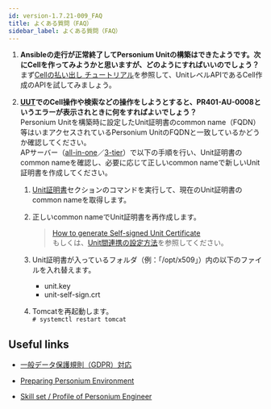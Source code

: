 ```yaml
---
id: version-1.7.21-009_FAQ
title: よくある質問（FAQ）  
sidebar_label: よくある質問（FAQ）  
---
```


1. **Ansibleの走行が正常終了してPersonium Unitの構築はできたようです。次にCellを作ってみようかと思いますが、どのようにすればいいのでしょう？**  
まず[Cellの払い出し チュートリアル](../unit-administrator/tutorial#sect5.1)を参照して、UnitレベルAPIであるCell作成のAPIを試してみましょう。  

1. **[UUT](../unit-administrator/Unit-User#unitユーザトークン（unit-user-token-uut）)でのCell操作や検索などの操作をしようとすると、PR401-AU-0008というエラーが表示されときに何をすればよいでしょう？**  
Personium Unitを構築時に設定したUnit証明書のcommon name（FQDN）等はいまアクセスされているPersonium UnitのFQDNと一致しているかどうか確認してください。  
APサーバー（[all-in-one](https://github.com/personium/ansible/tree/develop/all-in-one)／[3-tier](https://github.com/personium/ansible/tree/develop/3-tier)）で以下の手順を行い、Unit証明書のcommon nameを確認し、必要に応じて正しいcommon nameで新しいUnit証明書を作成してください。  
    1. [Unit証明書](../server-operator/Confirm_environment_settings#unit証明書)セクションのコマンドを実行して、現在のUnit証明書のcommon nameを取得します。  
    1. 正しいcommon nameでUnit証明書を再作成します。  
        >[How to generate Self-signed Unit Certificate](https://github.com/personium/ansible/blob/master/How_to_generate_Self-signed_Unit_Certificate.md)  
        > もしくは、[Unit間連携の設定方法](../server-operator/unit_coordination/)を参照してください。  
        
    1. Unit証明書が入っているフォルダ（例：「/opt/x509」）内の以下のファイルを入れ替えます。  
        - unit.key  
        - unit-self-sign.crt  
        
    1. Tomcatを再起動します。  
    ```# systemctl restart tomcat```  
    
## Useful links  
- [一般データ保護規則（GDPR）対応](https://hackmd.io/@dixonsiu/GDPR-Support-Personium-Japanese)  

- [Preparing Personium Environment](https://hackmd.io/@dixonsiu/Preparing-Personium-Environment)  

- [Skill set / Profile of Personium Engineer](https://hackmd.io/@dixonsiu/Personium-Engineer-Skill-Set)  
